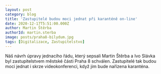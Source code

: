 ```yaml
---
layout: post
category: blog
title: 'Zastupitelé budou moci jednat při karanténě on-line'
date: 2020-12-17T5:51:00.000Z
author: Martin Štěrba
authorId: martin.sterba
image: posts/praha8-bilydum.jpg
tags: [Digitalizace, Zastupitelstvo]
---
```




Náš návrh úpravy jednacího řádu, který sepsali Martin Štěrba a Ivo Slávka byl zastupitelstvem městské části Praha 8 schválen. Zastupitelé tak budou moci jednat i skrze videokonferenci, když jim bude nařízena karanténa.
